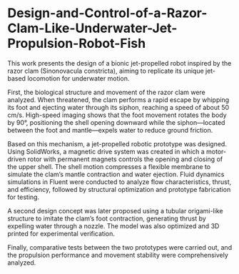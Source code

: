 # Design-and-Control-of-a-Razor-Clam-Like-Underwater-Jet-Propulsion-Robot-Fish
This work presents the design of a bionic jet-propelled robot inspired by the razor clam (Sinonovacula constricta), aiming to replicate its unique jet-based locomotion for underwater motion.

First, the biological structure and movement of the razor clam were analyzed. When threatened, the clam performs a rapid escape by whipping its foot and ejecting water through its siphon, reaching a speed of about 50 cm/s. High-speed imaging shows that the foot movement rotates the body by 90°, positioning the shell opening downward while the siphon—located between the foot and mantle—expels water to reduce ground friction.

Based on this mechanism, a jet-propelled robotic prototype was designed. Using SolidWorks, a magnetic drive system was created in which a motor-driven rotor with permanent magnets controls the opening and closing of the upper shell. The shell motion compresses a flexible membrane to simulate the clam’s mantle contraction and water ejection. Fluid dynamics simulations in Fluent were conducted to analyze flow characteristics, thrust, and efficiency, followed by structural optimization and prototype fabrication for testing.

A second design concept was later proposed using a tubular origami-like structure to imitate the clam’s foot contraction, generating thrust by expelling water through a nozzle. The model was also optimized and 3D printed for experimental verification.

Finally, comparative tests between the two prototypes were carried out, and the propulsion performance and movement stability were comprehensively analyzed.
